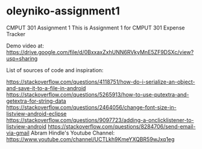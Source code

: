 # oleyniko-assignment1
CMPUT 301 Assignment 1
This is Assignment 1 for CMPUT 301 Expense Tracker

Demo video at:
https://drive.google.com/file/d/0BxxaxZxhUNN6RVkyMnE5ZF9DSXc/view?usp=sharing

List of sources of code and inspiration:

https://stackoverflow.com/questions/4118751/how-do-i-serialize-an-object-and-save-it-to-a-file-in-android
https://stackoverflow.com/questions/5265913/how-to-use-putextra-and-getextra-for-string-data
https://stackoverflow.com/questions/2464056/change-font-size-in-listview-android-eclipse
https://stackoverflow.com/questions/9097723/adding-a-onclicklistener-to-listview-android
https://stackoverflow.com/questions/8284706/send-email-via-gmail
Abram Hindle's Youtube Channel: https://www.youtube.com/channel/UCTLkh9KmeYXQBR59wJxq1eg
